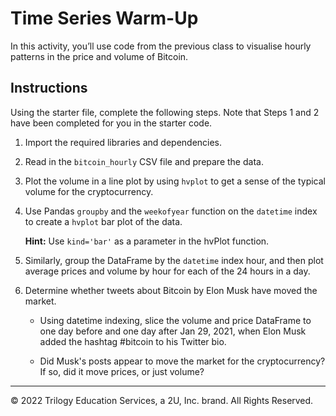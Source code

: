 # Time Series Warm-Up

In this activity, you’ll use code from the previous class to visualise hourly patterns in the price and volume of Bitcoin.

## Instructions

Using the starter file, complete the following steps. Note that Steps 1 and 2 have been completed for you in the starter code.

1. Import the required libraries and dependencies.

2. Read in the `bitcoin_hourly` CSV file and prepare the data.

3. Plot the volume in a line plot by using `hvplot` to get a sense of the typical volume for the cryptocurrency.

4. Use Pandas `groupby` and the `weekofyear` function on the `datetime` index to create a `hvplot` bar plot of the data.

   **Hint:** Use `kind='bar'` as a parameter in the hvPlot function.

5. Similarly, group the DataFrame by the `datetime` index hour, and then plot average prices and volume by hour for each of the 24 hours in a day.

6. Determine whether tweets about Bitcoin by Elon Musk have moved the market.

   * Using datetime indexing, slice the volume and price DataFrame to one day before and one day after Jan 29, 2021, when Elon Musk added the hashtag #bitcoin to his Twitter bio.

   * Did Musk's posts appear to move the market for the cryptocurrency? If so, did it move prices, or just volume?

---

© 2022 Trilogy Education Services, a 2U, Inc. brand. All Rights Reserved.
